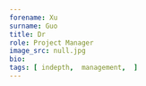 ```yaml
---
forename: Xu
surname: Guo
title: Dr
role: Project Manager
image_src: null.jpg
bio: 
tags: [ indepth,  management,  ] 
---
```


